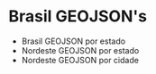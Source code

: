 # Brasil GEOJSON's 

- Brasil GEOJSON por estado
- Nordeste GEOJSON por estado
- Nordeste GEOJSON por cidade
